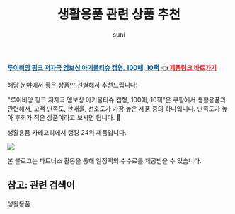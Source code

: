﻿---
layout: post
title:  "생활용품 관련 상품 추천" 
author: suni
categories: [ 생활용품 ]
tags: []
image: https://static.coupangcdn.com/image/retail/images/255614221582362-0fc1a40f-a167-406d-8d47-e72be990ae4f.jpg 
description: "쿠팡에서 관련 상품으로 가장 고객 선호도가 높은 제품 중 하나입니다."
---
<a href="https://link.coupang.com/re/AFFSDP?lptag=AF5011742&pageKey=5455567421&itemId=8337432957&vendorItemId=70917477592&traceid=V0-113-ea3f63f5cc16de46"><b><font color='#01579B'>루이비앙 핑크 저자극 엠보싱 아기물티슈 캡형, 100매, 10팩 </font></b>👈<b><font color='#f71919'> 제품링크 바로가기</font></b></a>

해당 분야에서 좋은 상품만 선별해서 추천드립니다!

"루이비앙 핑크 저자극 엠보싱 아기물티슈 캡형, 100매, 10팩"은 쿠팡에서 생활용품과 관련해서, 고객 만족도, 판매율, 선호도가 가장 높은 제품 중의 하나입니다.
만족도가 높아 후회가 적은 상품이라고 보시면 됩니다. 🙂

생활용품 카테고리에서 랭킹  24위 제품입니다. 

<a href="https://link.coupang.com/re/AFFSDP?lptag=AF5011742&pageKey=5455567421&itemId=8337432957&vendorItemId=70917477592&traceid=V0-113-ea3f63f5cc16de46"> <img src="https://static.coupangcdn.com/image/retail/images/255614221582362-0fc1a40f-a167-406d-8d47-e72be990ae4f.jpg"></a>

본 블로그는 파트너스 활동을 통해 일정액의 수수료를 제공받을 수 있습니다.

## 참고: 관련 검색어    
생활용품